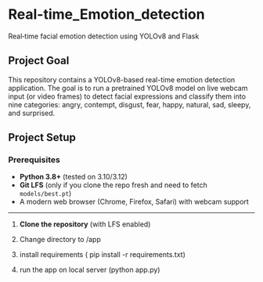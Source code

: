 # Real-time_Emotion_detection
Real‐time facial emotion detection using YOLOv8 and Flask

## Project Goal
This repository contains a YOLOv8-based real-time emotion detection application. The goal is to run a pretrained YOLOv8 model on live webcam input (or video frames) to detect facial expressions and classify them into nine categories: angry, contempt, disgust, fear, happy, natural, sad, sleepy, and surprised.

## Project Setup
### Prerequisites
- **Python 3.8+** (tested on 3.10/3.12)
- **Git LFS** (only if you clone the repo fresh and need to fetch `models/best.pt`)
- A modern web browser (Chrome, Firefox, Safari) with webcam support

---

1. **Clone the repository** (with LFS enabled)
2. Change directory to /app
3. install requirements ( pip install -r requirements.txt)

4. run the app on local server (python app.py)




